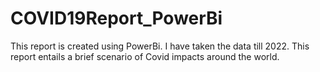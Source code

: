 # COVID19Report_PowerBi
This report is created using PowerBi. I have taken the data till 2022. This report entails a brief scenario of Covid impacts around the world.
